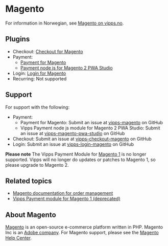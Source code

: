 <!-- START_METADATA
---
hide_table_of_contents: true
pagination_next: null
pagination_prev: null
---
END_METADATA -->

# Magento

For information in Norwegian, see [Magento on vipps.no](https://www.vipps.no/produkter-og-tjenester/bedrift/ta-betalt-paa-nett/ta-betalt-paa-nett/magento/).

## Plugins

* Checkout: [Checkout for Magento](https://developer.vippsmobilepay.com/docs/plugins-ext/checkout-magento)
* Payment:
  * [Payment for Magento](https://developer.vippsmobilepay.com/docs/plugins-ext/magento/)
  * [Payment node js for Magento 2 PWA Studio](https://developer.vippsmobilepay.com/docs/plugins-ext/magento-pwa-studio/)
* Login: [Login for Magento](https://developer.vippsmobilepay.com/docs/plugins-ext/login-magento/)
* Recurring: Not supported

## Support

For support with the following:

* Payment:
  * Payment for Magento: Submit an issue at [vipps-magento](https://github.com/vippsas/vipps-magento) on GitHub
  * Vipps Payment node js module for Magento 2 PWA Studio: Submit an issue at [vipps-magento-pwa-studio](https://github.com/vippsas/vipps-magento-pwa-studio) on GitHub
* Checkout: Submit an issue at [vipps-checkout-magento](https://github.com/vippsas/vipps-checkout-magento) on GitHub
* Login: Submit an issue at [vipps-login-magento](https://github.com/vippsas/vipps-login-magento) on GitHub

**Please note** The Vipps Payment Module for [Magento 1](https://github.com/vippsas/vipps-magento-v1) is no longer supported. Vipps will no longer do updates or patches to Magento 1, so please upgrade to Magento 2.

## Related topics

* [Magento documentation for order management](https://docs.magento.com/m2/ce/user_guide/sales/order-management.html)
* [Vipps Payment module for Magento 1 (deprecated)](https://github.com/vippsas/vipps-magento-v1)

## About Magento

[Magento](https://magento.com) is an open-source e-commerce platform written in PHP.
Magento Inc is an [Adobe company](https://business.adobe.com/products/magento/magento-commerce.html).
For Magento support, please see the [Magento Help Center](https://support.magento.com/hc/en-us).

